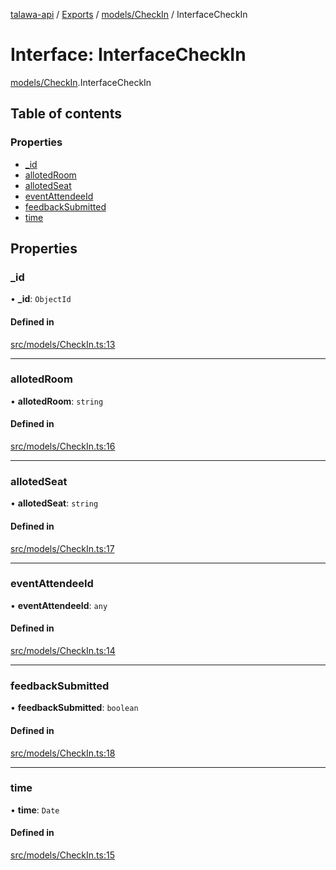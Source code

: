 [talawa-api](../README.md) / [Exports](../modules.md) / [models/CheckIn](../modules/models_CheckIn.md) / InterfaceCheckIn

# Interface: InterfaceCheckIn

[models/CheckIn](../modules/models_CheckIn.md).InterfaceCheckIn

## Table of contents

### Properties

- [\_id](models_CheckIn.InterfaceCheckIn.md#_id)
- [allotedRoom](models_CheckIn.InterfaceCheckIn.md#allotedroom)
- [allotedSeat](models_CheckIn.InterfaceCheckIn.md#allotedseat)
- [eventAttendeeId](models_CheckIn.InterfaceCheckIn.md#eventattendeeid)
- [feedbackSubmitted](models_CheckIn.InterfaceCheckIn.md#feedbacksubmitted)
- [time](models_CheckIn.InterfaceCheckIn.md#time)

## Properties

### \_id

• **\_id**: `ObjectId`

#### Defined in

[src/models/CheckIn.ts:13](https://github.com/Veer0x1/talawa-api/blob/4ede423/src/models/CheckIn.ts#L13)

___

### allotedRoom

• **allotedRoom**: `string`

#### Defined in

[src/models/CheckIn.ts:16](https://github.com/Veer0x1/talawa-api/blob/4ede423/src/models/CheckIn.ts#L16)

___

### allotedSeat

• **allotedSeat**: `string`

#### Defined in

[src/models/CheckIn.ts:17](https://github.com/Veer0x1/talawa-api/blob/4ede423/src/models/CheckIn.ts#L17)

___

### eventAttendeeId

• **eventAttendeeId**: `any`

#### Defined in

[src/models/CheckIn.ts:14](https://github.com/Veer0x1/talawa-api/blob/4ede423/src/models/CheckIn.ts#L14)

___

### feedbackSubmitted

• **feedbackSubmitted**: `boolean`

#### Defined in

[src/models/CheckIn.ts:18](https://github.com/Veer0x1/talawa-api/blob/4ede423/src/models/CheckIn.ts#L18)

___

### time

• **time**: `Date`

#### Defined in

[src/models/CheckIn.ts:15](https://github.com/Veer0x1/talawa-api/blob/4ede423/src/models/CheckIn.ts#L15)
